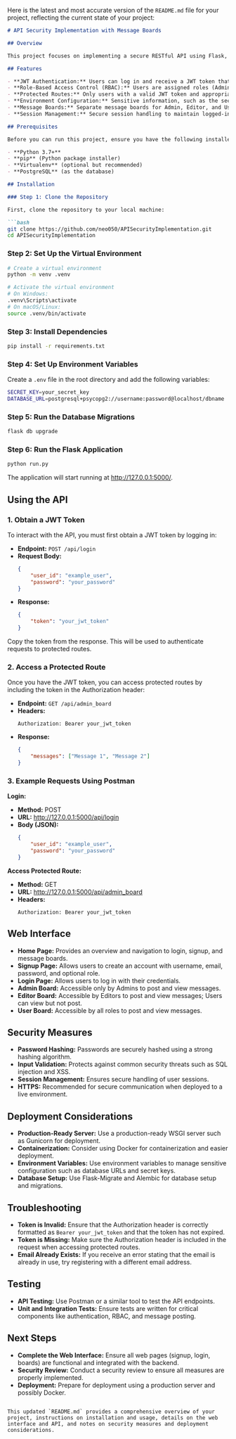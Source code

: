 Here is the latest and most accurate version of the `README.md` file for your project, reflecting the current state of your project:

```markdown
# API Security Implementation with Message Boards

## Overview

This project focuses on implementing a secure RESTful API using Flask, with features including JWT-based authentication, role-based access control (RBAC), and message boards for different user roles (Admin, Editor, User). The API ensures that only authorized users can access protected resources, providing a robust foundation for secure web applications. Additionally, the project includes a web interface where users can interact with the message boards according to their roles.

## Features

- **JWT Authentication:** Users can log in and receive a JWT token that is used to authenticate subsequent requests.
- **Role-Based Access Control (RBAC):** Users are assigned roles (Admin, Editor, User) that determine their access to certain API endpoints and message boards.
- **Protected Routes:** Only users with a valid JWT token and appropriate role can access certain API endpoints.
- **Environment Configuration:** Sensitive information, such as the secret key, is stored in environment variables.
- **Message Boards:** Separate message boards for Admin, Editor, and User roles, with different levels of access and functionality.
- **Session Management:** Secure session handling to maintain logged-in user states in the web interface.

## Prerequisites

Before you can run this project, ensure you have the following installed:

- **Python 3.7+**
- **pip** (Python package installer)
- **Virtualenv** (optional but recommended)
- **PostgreSQL** (as the database)

## Installation

### Step 1: Clone the Repository

First, clone the repository to your local machine:

```bash
git clone https://github.com/neo050/APISecurityImplementation.git 
cd APISecurityImplementation
```

### Step 2: Set Up the Virtual Environment

```bash
# Create a virtual environment
python -m venv .venv

# Activate the virtual environment
# On Windows:
.venv\Scripts\activate
# On macOS/Linux:
source .venv/bin/activate
```

### Step 3: Install Dependencies

```bash
pip install -r requirements.txt
```

### Step 4: Set Up Environment Variables

Create a `.env` file in the root directory and add the following variables:

```bash
SECRET_KEY=your_secret_key
DATABASE_URL=postgresql+psycopg2://username:password@localhost/dbname
```

### Step 5: Run the Database Migrations

```bash
flask db upgrade
```

### Step 6: Run the Flask Application

```bash
python run.py
```

The application will start running at http://127.0.0.1:5000/.

## Using the API

### 1. Obtain a JWT Token

To interact with the API, you must first obtain a JWT token by logging in:

- **Endpoint:** `POST /api/login`
- **Request Body:**
  ```json
  {
      "user_id": "example_user",
      "password": "your_password"
  }
  ```
- **Response:**
  ```json
  {
      "token": "your_jwt_token"
  }
  ```

Copy the token from the response. This will be used to authenticate requests to protected routes.

### 2. Access a Protected Route

Once you have the JWT token, you can access protected routes by including the token in the Authorization header:

- **Endpoint:** `GET /api/admin_board`
- **Headers:**
  ```
  Authorization: Bearer your_jwt_token
  ```
- **Response:**
  ```json
  {
      "messages": ["Message 1", "Message 2"]
  }
  ```

### 3. Example Requests Using Postman

**Login:**

- **Method:** POST
- **URL:** http://127.0.0.1:5000/api/login
- **Body (JSON):**
  ```json
  {
      "user_id": "example_user",
      "password": "your_password"
  }
  ```

**Access Protected Route:**

- **Method:** GET
- **URL:** http://127.0.0.1:5000/api/admin_board
- **Headers:**
  ```
  Authorization: Bearer your_jwt_token
  ```

## Web Interface

- **Home Page:** Provides an overview and navigation to login, signup, and message boards.
- **Signup Page:** Allows users to create an account with username, email, password, and optional role.
- **Login Page:** Allows users to log in with their credentials.
- **Admin Board:** Accessible only by Admins to post and view messages.
- **Editor Board:** Accessible by Editors to post and view messages; Users can view but not post.
- **User Board:** Accessible by all roles to post and view messages.

## Security Measures

- **Password Hashing:** Passwords are securely hashed using a strong hashing algorithm.
- **Input Validation:** Protects against common security threats such as SQL injection and XSS.
- **Session Management:** Ensures secure handling of user sessions.
- **HTTPS:** Recommended for secure communication when deployed to a live environment.

## Deployment Considerations

- **Production-Ready Server:** Use a production-ready WSGI server such as Gunicorn for deployment.
- **Containerization:** Consider using Docker for containerization and easier deployment.
- **Environment Variables:** Use environment variables to manage sensitive configuration such as database URLs and secret keys.
- **Database Setup:** Use Flask-Migrate and Alembic for database setup and migrations.

## Troubleshooting

- **Token is Invalid:** Ensure that the Authorization header is correctly formatted as `Bearer your_jwt_token` and that the token has not expired.
- **Token is Missing:** Make sure the Authorization header is included in the request when accessing protected routes.
- **Email Already Exists:** If you receive an error stating that the email is already in use, try registering with a different email address.

## Testing

- **API Testing:** Use Postman or a similar tool to test the API endpoints.
- **Unit and Integration Tests:** Ensure tests are written for critical components like authentication, RBAC, and message posting.

## Next Steps

- **Complete the Web Interface:** Ensure all web pages (signup, login, boards) are functional and integrated with the backend.
- **Security Review:** Conduct a security review to ensure all measures are properly implemented.
- **Deployment:** Prepare for deployment using a production server and possibly Docker.
```

This updated `README.md` provides a comprehensive overview of your project, instructions on installation and usage, details on the web interface and API, and notes on security measures and deployment considerations.